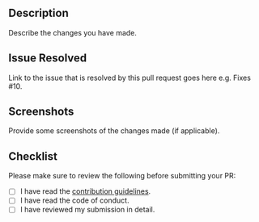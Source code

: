 ## Description

Describe the changes you have made.

## Issue Resolved

Link to the issue that is resolved by this pull request goes here e.g. Fixes #10.

## Screenshots 

Provide some screenshots of the changes made (if applicable).

## Checklist

Please make sure to review the following before submitting your PR: 
<!---To check the points, put a 'x' in the boxes below -->

- [ ] I have read the [contribution guidelines](https://github.com/PEC-CSS/MovieDroid/blob/main/CONTRIBUTING.md).
- [ ] I have read the code of conduct.
- [ ] I have reviewed my submission in detail.
